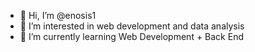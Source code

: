 - 👋 Hi, I’m @enosis1
- 👀 I’m interested in web development and data analysis
- 🌱 I’m currently learning Web Development + Back End 


<!---
enosis1/enosis1 is a ✨ special ✨ repository because its `README.md` (this file) appears on your GitHub profile.
You can click the Preview link to take a look at your changes.
--->
